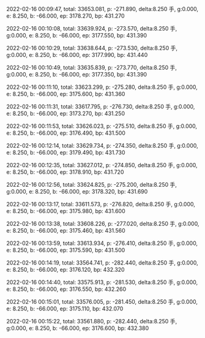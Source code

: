 2022-02-16 00:09:47, total: 33653.081, p: -271.890, delta:8.250 手, g:0.000, e: 8.250, b: -66.000, ep: 3178.270, bp: 431.270

2022-02-16 00:10:08, total: 33639.924, p: -273.570, delta:8.250 手, g:0.000, e: 8.250, b: -66.000, ep: 3177.550, bp: 431.390

2022-02-16 00:10:29, total: 33638.644, p: -273.530, delta:8.250 手, g:0.000, e: 8.250, b: -66.000, ep: 3177.990, bp: 431.440

2022-02-16 00:10:49, total: 33635.839, p: -273.770, delta:8.250 手, g:0.000, e: 8.250, b: -66.000, ep: 3177.350, bp: 431.390

2022-02-16 00:11:10, total: 33623.299, p: -275.280, delta:8.250 手, g:0.000, e: 8.250, b: -66.000, ep: 3175.600, bp: 431.360

2022-02-16 00:11:31, total: 33617.795, p: -276.730, delta:8.250 手, g:0.000, e: 8.250, b: -66.000, ep: 3173.270, bp: 431.250

2022-02-16 00:11:53, total: 33626.023, p: -275.510, delta:8.250 手, g:0.000, e: 8.250, b: -66.000, ep: 3176.490, bp: 431.500

2022-02-16 00:12:14, total: 33629.734, p: -274.350, delta:8.250 手, g:0.000, e: 8.250, b: -66.000, ep: 3179.490, bp: 431.730

2022-02-16 00:12:35, total: 33627.012, p: -274.850, delta:8.250 手, g:0.000, e: 8.250, b: -66.000, ep: 3178.910, bp: 431.720

2022-02-16 00:12:56, total: 33624.825, p: -275.200, delta:8.250 手, g:0.000, e: 8.250, b: -66.000, ep: 3178.320, bp: 431.690

2022-02-16 00:13:17, total: 33611.573, p: -276.820, delta:8.250 手, g:0.000, e: 8.250, b: -66.000, ep: 3175.980, bp: 431.600

2022-02-16 00:13:38, total: 33608.226, p: -277.020, delta:8.250 手, g:0.000, e: 8.250, b: -66.000, ep: 3175.460, bp: 431.560

2022-02-16 00:13:59, total: 33613.934, p: -276.410, delta:8.250 手, g:0.000, e: 8.250, b: -66.000, ep: 3175.590, bp: 431.500

2022-02-16 00:14:19, total: 33564.741, p: -282.440, delta:8.250 手, g:0.000, e: 8.250, b: -66.000, ep: 3176.120, bp: 432.320

2022-02-16 00:14:40, total: 33575.913, p: -281.530, delta:8.250 手, g:0.000, e: 8.250, b: -66.000, ep: 3176.550, bp: 432.260

2022-02-16 00:15:01, total: 33576.005, p: -281.450, delta:8.250 手, g:0.000, e: 8.250, b: -66.000, ep: 3175.110, bp: 432.070

2022-02-16 00:15:22, total: 33561.880, p: -282.440, delta:8.250 手, g:0.000, e: 8.250, b: -66.000, ep: 3176.600, bp: 432.380